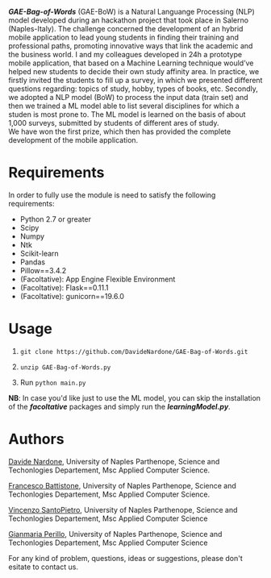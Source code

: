 **_GAE-Bag-of-Words_** (GAE-BoW) is a Natural Languange Processing (NLP) model developed during an hackathon project that took place in Salerno (Naples-Italy). The challenge concerned the development of an hybrid mobile application to lead young students in finding their training and professional paths, promoting innovative ways that link the academic and the business world. I and my colleagues developed in 24h a prototype mobile application, that based on a Machine Learning technique would’ve helped new students to decide their own study affinity area. In practice, we firstly invited the students to fill up a survey, in which we presented different questions regarding: topics of study, hobby, types of books, etc. Secondly, we adopted a NLP model (BoW) to process the input data (train set) and then we trained a ML model able to list several disciplines for which a studen is most prone to. The ML model is learned on the basis of about 1,000 surveys, submitted by students of different ares of study. <br>
We have won the first prize, which then has provided the complete development of the mobile application.

# Requirements

In order to fully use the module is need to satisfy the following requirements:

- Python 2.7 or greater <br>
- Scipy
- Numpy
- Ntk
- Scikit-learn
- Pandas
- Pillow==3.4.2
- (Facoltative): App Engine Flexible Environment
- (Facoltative): Flask==0.11.1
- (Facoltative): gunicorn==19.6.0

# Usage

1. `git clone https://github.com/DavideNardone/GAE-Bag-of-Words.git` <br>

2. `unzip GAE-Bag-of-Words.py`

3. Run `python main.py` <br>

**NB**: In case you'd like just to use the ML model, you can skip the installation of the **_facoltative_** packages and simply run the **_learningModel.py_**.

# Authors

[Davide Nardone](https://www.linkedin.com/in/davide-nardone-127428102/), University of Naples Parthenope, Science and Techonlogies Departement, Msc Applied Computer Science.
  
[Francesco Battistone](https://www.linkedin.com/in/francesco-battistone-324308120/), University of Naples Parthenope, Science and Techonlogies Departement, Msc Applied Computer Science.
  
[Vincenzo SantoPietro](https://www.linkedin.com/in/vincenzosantopietro/), University of Naples Parthenope, Science and Techonlogies Departement, Msc Applied Computer Science

[Gianmaria Perillo](https://www.linkedin.com/in/gianmaria-perillo-b04679138/), University of Naples Parthenope, Science and Techonlogies Departement, Msc Applied Computer Science

For any kind of problem, questions, ideas or suggestions, please don't esitate to contact us.



